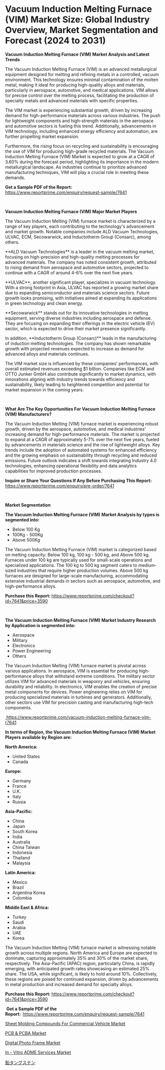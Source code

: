 <p><h1>Vacuum Induction Melting Furnace (VIM) Market Size: Global Industry Overview, Market Segmentation and Forecast (2024 to 2031)</h1></p><p><strong>Vacuum Induction Melting Furnace (VIM) Market Analysis and Latest Trends</strong></p>
<p><p>The Vacuum Induction Melting Furnace (VIM) is an advanced metallurgical equipment designed for melting and refining metals in a controlled, vacuum environment. This technology ensures minimal contamination of the molten metal, making it ideal for producing high-quality alloys and materials, particularly in aerospace, automotive, and medical applications. VIM allows for precise control over the melting process, facilitating the production of specialty metals and advanced materials with specific properties.</p><p>The VIM market is experiencing substantial growth, driven by increasing demand for high-performance materials across various industries. The push for lightweight components and high-strength materials in the aerospace and automotive sectors is fueling this trend. Additionally, advancements in VIM technology, including enhanced energy efficiency and automation, are further propelling market expansion. </p><p>Furthermore, the rising focus on recycling and sustainability is encouraging the use of VIM for producing high-grade recycled materials. The Vacuum Induction Melting Furnace (VIM) Market is expected to grow at a CAGR of 3.60% during the forecast period, highlighting its importance in the modern metallurgical landscape. As industries continue to prioritize advanced manufacturing techniques, VIM will play a crucial role in meeting these demands.</p></p>
<p><strong>Get a Sample PDF of the Report:&nbsp;</strong> <a href="https://www.reportprime.com/enquiry/request-sample/7641">https://www.reportprime.com/enquiry/request-sample/7641</a></p>
<p>&nbsp;</p>
<p><strong>Vacuum Induction Melting Furnace (VIM) Major Market Players</strong></p>
<p><p>The Vacuum Induction Melting (VIM) furnace market is characterized by a range of key players, each contributing to the technology's advancement and market growth. Notable companies include ALD Vacuum Technologies, ULVAC, ECM, Secowarwick, and Inductotherm Group (Consarc), among others.</p><p>**ALD Vacuum Technologies** is a leader in the vacuum melting market, focusing on high-precision and high-quality melting processes for advanced materials. The company has noted consistent growth, attributed to rising demand from aerospace and automotive sectors, projected to continue with a CAGR of around 4-6% over the next five years.</p><p>**ULVAC**, another significant player, specializes in vacuum technology. With a strong footprint in Asia, ULVAC has reported a growing market share due to expanding semiconductor and materials science sectors. Future growth looks promising, with initiatives aimed at expanding its applications in green technology and clean energy.</p><p>**Secowarwick** stands out for its innovative technologies in melting equipment, serving diverse industries including aerospace and defense. They are focusing on expanding their offerings in the electric vehicle (EV) sector, which is expected to drive their market presence significantly.</p><p>In addition, **Inductotherm Group (Consarc)** leads in the manufacturing of induction melting technologies. The company has shown remarkable growth with projected revenues expected to increase as demand for advanced alloys and materials continues.</p><p>The VIM market size is influenced by these companies’ performances, with overall estimated revenues exceeding $1 billion. Companies like ECM and OTTO Junker GmbH also contribute significantly to market dynamics, with innovations aligning with industry trends towards efficiency and sustainability, likely leading to heightened competition and potential for market expansion in the coming years.</p></p>
<p>&nbsp;</p>
<p><strong>What Are The Key Opportunities For Vacuum Induction Melting Furnace (VIM) Manufacturers?</strong></p>
<p><p>The Vacuum Induction Melting (VIM) furnace market is experiencing robust growth, driven by the aerospace, automotive, and medical industries' increasing demand for high-performance materials. The market is projected to expand at a CAGR of approximately 5-7% over the next five years, fueled by advancements in materials science and the rise of lightweight alloys. Key trends include the adoption of automated systems for enhanced efficiency and the growing emphasis on sustainability through recycling and reduced emissions. Future outlook indicates a shift towards integrating Industry 4.0 technologies, enhancing operational flexibility and data analytics capabilities for improved production processes.</p></p>
<p><strong>Inquire or Share Your Questions If Any Before Purchasing This Report:</strong> <a href="https://www.reportprime.com/enquiry/pre-order/7641">https://www.reportprime.com/enquiry/pre-order/7641</a></p>
<p>&nbsp;</p>
<p><strong>Market Segmentation</strong></p>
<p><strong>The Vacuum Induction Melting Furnace (VIM) Market Analysis by types is segmented into:</strong></p>
<p><ul><li>Below 100 Kg</li><li>100Kg - 500Kg</li><li>Above 500Kg</li></ul></p>
<p><p>The Vacuum Induction Melting Furnace (VIM) market is categorized based on melting capacity: Below 100 kg, 100 kg - 500 kg, and Above 500 kg. Furnaces under 100 kg are typically used for small-scale operations and specialized applications. The 100 kg to 500 kg segment caters to medium-sized industries that require higher production volumes. Above 500 kg furnaces are designed for large-scale manufacturing, accommodating extensive industrial demands in sectors such as aerospace, automotive, and high-performance alloys.</p></p>
<p><strong>Purchase this Report:&nbsp;</strong><a href="https://www.reportprime.com/checkout?id=7641&price=3590">https://www.reportprime.com/checkout?id=7641&price=3590</a></p>
<p>&nbsp;</p>
<p><strong>The Vacuum Induction Melting Furnace (VIM) Market Industry Research by Application is segmented into:</strong></p>
<p><ul><li>Aerospace</li><li>Military</li><li>Electronics</li><li>Power Engineering</li><li>Others</li></ul></p>
<p><p>The Vacuum Induction Melting (VIM) furnace market is pivotal across various applications. In aerospace, VIM is essential for producing high-performance alloys that withstand extreme conditions. The military sector utilizes VIM for advanced materials in weaponry and vehicles, ensuring durability and reliability. In electronics, VIM enables the creation of precise metal components for devices. Power engineering relies on VIM for producing specialized materials in turbines and generators. Additionally, other sectors use VIM for precision casting and manufacturing high-tech components.</p></p>
<p><a href="https://www.reportprime.com/vacuum-induction-melting-furnace-vim-r7641">&nbsp;https://www.reportprime.com/vacuum-induction-melting-furnace-vim-r7641</a></p>
<p><strong>In terms of Region, the Vacuum Induction Melting Furnace (VIM) Market Players available by Region are:</strong></p>
<p>
    <p> <strong> North America: </strong>
        <ul>
            <li>United States</li>
            <li>Canada</li>
        </ul>
        </p> 
    <p> <strong> Europe: </strong>
        <ul>
            <li>Germany</li>
            <li>France</li>
            <li>U.K.</li>
            <li>Italy</li>
            <li>Russia</li>
        </ul>
        </p> 
    <p> <strong> Asia-Pacific: </strong>
        <ul>
            <li>China</li>
            <li>Japan</li>
            <li>South Korea</li>
            <li>India</li>
            <li>Australia</li>
            <li>China Taiwan</li>
            <li>Indonesia</li>
            <li>Thailand</li>
            <li>Malaysia</li>
        </ul>
        </p> 
    <p> <strong> Latin America: </strong>
        <ul>
            <li>Mexico</li>
            <li>Brazil</li>
            <li>Argentina Korea</li>
            <li>Colombia</li>
        </ul>
        </p> 
    <p> <strong> Middle East & Africa: </strong>
        <ul>
            <li>Turkey</li>
            <li>Saudi</li>
            <li>Arabia</li>
            <li>UAE</li>
            <li>Korea</li>
        </ul>
    </p>
    </p>
<p><p>The Vacuum Induction Melting (VIM) furnace market is witnessing notable growth across multiple regions. North America and Europe are expected to dominate, capturing approximately 35% and 30% of the market share, respectively. The Asia-Pacific (APAC) region, particularly China, is rapidly emerging, with anticipated growth rates showcasing an estimated 25% share. The USA, while significant, is likely to hold around 10%. Collectively, these regions are poised for continued expansion, driven by advancements in metal production and increased demand for specialty alloys.</p></p>
<p><strong>Purchase this Report: </strong><a href="https://www.reportprime.com/checkout?id=7641&price=3590">https://www.reportprime.com/checkout?id=7641&price=3590</a></p>
<p>&nbsp;<strong>Get a Sample PDF of the Report:&nbsp;&nbsp;</strong><a href="https://www.reportprime.com/enquiry/request-sample/7641">https://www.reportprime.com/enquiry/request-sample/7641</a></p>
<p><strong></strong></p>
<p><p><a href="https://medium.com/@fmetapro/global-sheet-molding-compounds-for-commercial-vehicle-industry-analysis-share-growth-trends-and-f3f6ef714161?postPublishedType=initial">Sheet Molding Compounds For Commercial Vehicle Market</a></p><p><a href="https://www.linkedin.com/pulse/what-emerging-market-trends-pcb-pcba-detailed-overview-kjcye?trackingId=nP%2FaufnsQKOwy2wvuI1x2Q%3D%3D">PCB & PCBA Market</a></p><p><a href="https://www.linkedin.com/pulse/deep-dive-digital-photo-frame-market-itstrends-segmentation-jvrqe?trackingId=Ix35w1aeSOCm33ecb7N7Cg%3D%3D">Digital Photo Frame Market</a></p><p><a href="https://issuu.com/reportprime-2/docs/in-vitro-adme-services-market-size-_1bb92547122240">In - Vitro ADME Services Market</a></p><p><a href="https://medium.com/@zionmetz1960/lead-tungstate-market-%E3%81%AF-%E3%82%B3%E3%82%B9%E3%83%88%E7%AE%A1%E7%90%86%E3%81%A8%E5%8A%B9%E7%8E%87%E5%90%91%E4%B8%8A%E3%82%92%E5%84%AA%E5%85%88%E3%81%97%E3%81%BE%E3%81%99-%E3%81%95%E3%82%89%E3%81%AB-%E5%A0%B1%E5%91%8A%E6%9B%B8%E3%81%AF%E5%B8%82%E5%A0%B4%E3%81%AE%E9%9C%80%E8%A6%81%E9%9D%A2%E3%81%A8%E4%BE%9B%E7%B5%A6%E9%9D%A2%E3%81%AE%E4%B8%A1%E6%96%B9%E3%82%92%E3%82%AB%E3%83%90%E3%83%BC%E3%81%97%E3%81%A6%E3%81%84%E3%81%BE%E3%81%99-lead-tungstate-%E5%B8%82%E5%A0%B4%E3%81%AF-2024-12fedabdffb3">鉛タングステン</a></p></p>